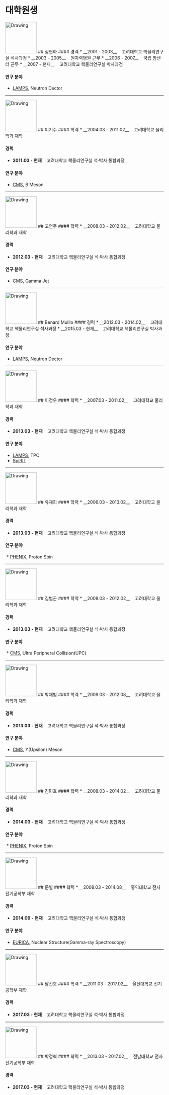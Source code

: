 # 대학원생

<img src="" alt="Drawing" style="width: 100px;"/>
## 심현하
#### 경력
 * __2001 - 2003__ &nbsp;&nbsp; 고려대학교 핵물리연구실 석사과정
 * __2003 - 2005__ &nbsp;&nbsp; 원자력병원 근무
 * __2006 - 2007__ &nbsp;&nbsp; 국립 암센터 근무
 * __2007 - 현재__ &nbsp;&nbsp; 고려대학교 핵물리연구실 박사과정

#### 연구 분야
  * [LAMPS](lamps.md), Neutron Dector

---
<img src="https://nuclear.korea.ac.kr/twiki/pub/Main/Graduate/kisoo.jpg" alt="Drawing" style="width: 100px;"/>
## 이기수
#### 학력
 * __2004.03 - 2011.02__ &nbsp;&nbsp; 고려대학교 물리학과 재학

#### 경력
 * __2011.03 - 현재__ &nbsp;&nbsp; 고려대학교 핵물리연구실 석·박사 통합과정

#### 연구 분야
  * [CMS](cms.md), B Meson

---
<img src="https://nuclear.korea.ac.kr/twiki/pub/Main/Graduate/yeonju.jpg" alt="Drawing" style="width: 100px;"/>
## 고연주
#### 학력
 * __2008.03 - 2012.02__ &nbsp;&nbsp; 고려대학교 물리학과 재학

#### 경력
 * __2012.03 - 현재__ &nbsp;&nbsp; 고려대학교 핵물리연구실 석·박사 통합과정

#### 연구 분야
  * [CMS](cms.md), Gamma Jet

---
<img src="https://nuclear.korea.ac.kr/twiki/pub/Main/Graduate/Benard_Mulilo.jpg" alt="Drawing" style="width: 100px;"/>
## Benard Mulilo
#### 경력
 * __2012.03 - 2014.02__ &nbsp;&nbsp; 고려대학교 핵물리연구실 석사과정
 * __2015.03 - 현재__ &nbsp;&nbsp; 고려대학교 핵물리연구실 박사과정

#### 연구 분야
  * [LAMPS](lamps.md), Neutron Dector

---
<img src="https://nuclear.korea.ac.kr/twiki/pub/Main/Graduate/정우.jpg" alt="Drawing" style="width: 100px;"/>
## 이정우
#### 학력
 * __2007.03 - 2011.02__ &nbsp;&nbsp; 고려대학교 물리학과 재학

#### 경력
 * __2013.03 - 현재__ &nbsp;&nbsp; 고려대학교 핵물리연구실 석·박사 통합과정

#### 연구 분야
  * [LAMPS](lamps.md), TPC
  * [SpiRIT](spirit.md)

---
<img src="https://nuclear.korea.ac.kr/twiki/pub/Main/Graduate/유재희.jpg" alt="Drawing" style="width: 100px;"/>
## 유재희
#### 학력
 * __2006.03 - 2013.02__ &nbsp;&nbsp; 고려대학교 물리학과 재학

#### 경력
 * __2013.03 - 현재__ &nbsp;&nbsp; 고려대학교 핵물리연구실 석·박사 통합과정

#### 연구 분야
  * [PHENIX](phenix.md), Proton Spin

---
<img src="https://nuclear.korea.ac.kr/twiki/pub/Main/Graduate/BumgonKim.jpg" alt="Drawing" style="width: 100px;"/>
## 김범곤
#### 학력
 * __2008.03 - 2012.02__ &nbsp;&nbsp; 고려대학교 물리학과 재학

#### 경력
 * __2013.03 - 현재__ &nbsp;&nbsp; 고려대학교 핵물리연구실 석·박사 통합과정

#### 연구 분야
  * [CMS](cms.md), Ultra Peripheral Collision(UPC)

---
<img src="https://nuclear.korea.ac.kr/twiki/pub/Main/Graduate/박재범_.jpg" alt="Drawing" style="width: 100px;"/>
## 박재범
#### 학력
 * __2009.03 - 2012.08__ &nbsp;&nbsp; 고려대학교 물리학과 재학

#### 경력
 * __2013.03 - 현재__ &nbsp;&nbsp; 고려대학교 핵물리연구실 석·박사 통합과정

#### 연구 분야
  * [CMS](cms.md), Y(Upsilon) Meson

---
<img src="https://nuclear.korea.ac.kr/twiki/pub/Main/Graduate/MinhoKim.jpg" alt="Drawing" style="width: 100px;"/>
## 김민호
#### 학력
 * __2008.03 - 2014.02__ &nbsp;&nbsp; 고려대학교 물리학과 재학

#### 경력
 * __2014.03 - 현재__ &nbsp;&nbsp; 고려대학교 핵물리연구실 석·박사 통합과정
 
#### 연구 분야
  * [PHENIX](phenix.md), Proton Spin

---

<img src="https://nuclear.korea.ac.kr/twiki/pub/Main/Graduate/ByulMoon.jpg" alt="Drawing" style="width: 100px;"/>
## 문별
#### 학력
 * __2008.03 - 2014.08__ &nbsp;&nbsp; 홍익대학교 전자전기공학부 재학

#### 경력
 * __2014.09 - 현재__ &nbsp;&nbsp; 고려대학교 핵물리연구실 석·박사 통합과정

#### 연구 분야
  * [EURICA](eurica.md), Nuclear Structure(Gamma-ray Spectroscopy)

---
<img src="https://nuclear.korea.ac.kr/twiki/pub/Main/Graduate/Nam.jpg" alt="Drawing" style="width: 100px;"/>
## 남선호
#### 학력
 * __2011.03 - 2017.02__ &nbsp;&nbsp; 울산대학교 전기공학부 재학

#### 경력
 * __2017.03 - 현재__ &nbsp;&nbsp; 고려대학교 핵물리연구실 석·박사 통합과정

---
<img src="https://nuclear.korea.ac.kr/twiki/pub/Main/Graduate/JHPark.jpg" alt="Drawing" style="width: 100px;"/>
## 박정혁
#### 학력
 * __2013.03 - 2017.02__ &nbsp;&nbsp; 전남대학교 전자전기공학부 재학

#### 경력
 * __2017.03 - 현재__ &nbsp;&nbsp; 고려대학교 핵물리연구실 석·박사 통합과정

